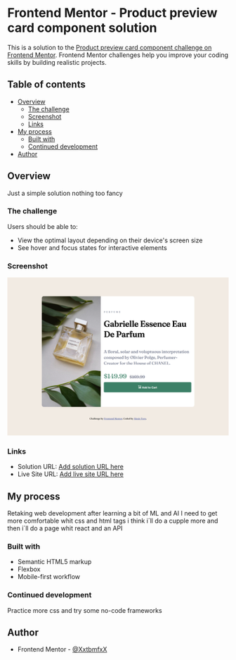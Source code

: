 # Frontend Mentor - Product preview card component solution

This is a solution to the [Product preview card component challenge on Frontend Mentor](https://www.frontendmentor.io/challenges/product-preview-card-component-GO7UmttRfa). Frontend Mentor challenges help you improve your coding skills by building realistic projects.

## Table of contents

- [Overview](#overview)
  - [The challenge](#the-challenge)
  - [Screenshot](#screenshot)
  - [Links](#links)
- [My process](#my-process)
  - [Built with](#built-with)
  - [Continued development](#continued-development)
- [Author](#author)

## Overview

Just a simple solution nothing too fancy

### The challenge

Users should be able to:

- View the optimal layout depending on their device's screen size
- See hover and focus states for interactive elements

### Screenshot

![](./images/screenshot.png)

### Links

- Solution URL: [Add solution URL here](https://your-solution-url.com)
- Live Site URL: [Add live site URL here](https://your-live-site-url.com)

## My process

Retaking web development after learning a bit of ML and AI
I need to get more comfortable whit css and html tags
i think i´ll do a cupple more and then i´ll do a page whit react and an API

### Built with

- Semantic HTML5 markup
- Flexbox
- Mobile-first workflow

### Continued development

Practice more css and try some no-code frameworks

## Author

- Frontend Mentor - [@XxtbmfxX](https://www.frontendmentor.io/profile/XxtbmfxX)
